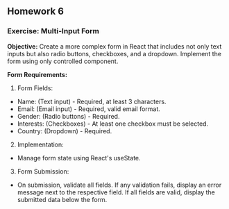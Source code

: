 ## Homework 6

### Exercise: Multi-Input Form

**Objective:**
Create a more complex form in React that includes not only text inputs but also radio buttons, checkboxes, and a dropdown. Implement the form using only controlled component.

**Form Requirements:**

1. Form Fields:

- Name: (Text input) - Required, at least 3 characters.
- Email: (Email input) - Required, valid email format.
- Gender: (Radio buttons) - Required.
- Interests: (Checkboxes) - At least one checkbox must be selected.
- Country: (Dropdown) - Required.

2. Implementation:

- Manage form state using React's useState.

3. Form Submission:

- On submission, validate all fields. If any validation fails, display an error message next to the respective field. If all fields are valid, display the submitted data below the form.

